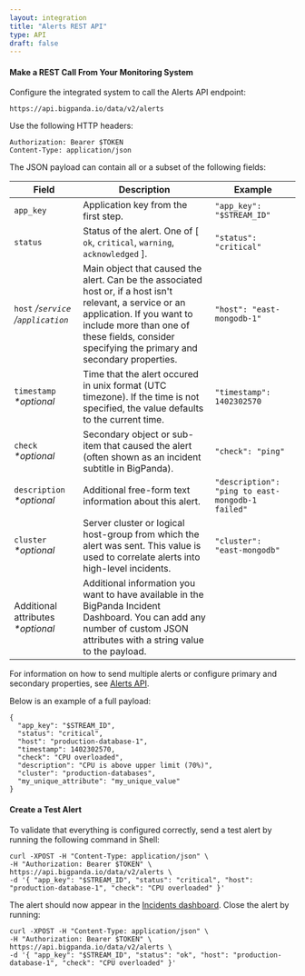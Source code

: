 ```yaml
---
layout: integration 
title: "Alerts REST API"
type: API
draft: false
---
```


#### Make a REST Call From Your Monitoring System

Configure the integrated system to call the Alerts API endpoint:
    
    https://api.bigpanda.io/data/v2/alerts
    

Use the following HTTP headers:
    
    Authorization: Bearer $TOKEN  
    Content-Type: application/json


The JSON payload can contain all or a subset of the following fields:

|Field|Description|Example|
|-----|-----------|-------|
|`app_key`|Application key from the first step.|`"app_key": "$STREAM_ID"`|
|`status`|Status of the alert. One of [ `ok`, `critical`, `warning`, `acknowledged` ].|`"status": "critical"`|
|`host` */`service`* */`application`* |Main object that caused the alert. Can be the associated host or, if a host isn't relevant, a service or an application. If you want to include more than one of these fields, consider specifying the primary and secondary properties.|`"host": "east-mongodb-1"`|
|`timestamp` *\*optional*|Time that the alert occured in unix format (UTC timezone). If the time is not specified, the value defaults to the current time.|`"timestamp": 1402302570`|
|`check` *\*optional*|Secondary object or sub-item that caused the alert (often shown as an incident subtitle in BigPanda).|`"check": "ping"`|
|`description` *\*optional*|Additional free-form text information about this alert.|`"description": "ping to east-mongodb-1 failed"`|
|`cluster` *\*optional*|Server cluster or logical host-group from which the alert was sent. This value is used to correlate alerts into high-level incidents.|`"cluster": "east-mongodb"`|
|Additional attributes *\*optional*|Additional information you want to have available in the BigPanda Incident Dashboard. You can add any number of custom JSON attributes with a string value to the payload.|||

For information on how to send multiple alerts or configure primary and secondary properties, see [Alerts API](https://www.bigpanda.io/docs/x/V4dzAQ).

Below is an example of a full payload:

    {
      "app_key": "$STREAM_ID",
      "status": "critical",
      "host": "production-database-1",
      "timestamp": 1402302570,
      "check": "CPU overloaded",
      "description": "CPU is above upper limit (70%)",
      "cluster": "production-databases",
      "my_unique_attribute": "my_unique_value"
    }

<!-- section-separator -->

#### Create a Test Alert 

To validate that everything is configured correctly, send a test alert by running the following command in Shell:
 
    curl -XPOST -H "Content-Type: application/json" \
    -H "Authorization: Bearer $TOKEN" \
    https://api.bigpanda.io/data/v2/alerts \
    -d '{ "app_key": "$STREAM_ID", "status": "critical", "host": "production-database-1", "check": "CPU overloaded" }'

The alert should now appear in the [Incidents dashboard](https://a.bigpanda.io). Close the alert by running: 

    curl -XPOST -H "Content-Type: application/json" \
    -H "Authorization: Bearer $TOKEN" \
    https://api.bigpanda.io/data/v2/alerts \
    -d '{ "app_key": "$STREAM_ID", "status": "ok", "host": "production-database-1", "check": "CPU overloaded" }'
